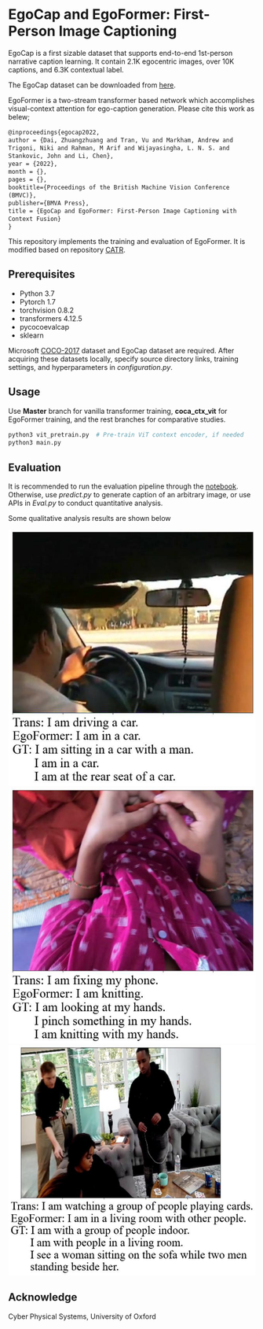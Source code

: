 EgoCap and EgoFormer: First-Person Image Captioning
========

EgoCap is a first sizable dataset that supports end-to-end 1st-person narrative caption learning. It contain 2.1K egocentric images, over 10K captions, and 6.3K contextual
label.

The EgoCap dataset can be downloaded from [here](https://drive.google.com/drive/folders/10u8kBlrqi9sFiXZrouP6FChypen4dcFz?usp=sharing).

EgoFormer is a two-stream transformer based network which accomplishes visual-context attention for ego-caption generation. Please cite this work as belew;

```
@inproceedings{egocap2022,
author = {Dai, Zhuangzhuang and Tran, Vu and Markham, Andrew and Trigoni, Niki and Rahman, M Arif and Wijayasingha, L. N. S. and Stankovic, John and Li, Chen},
year = {2022},
month = {},
pages = {},
booktitle={Proceedings of the British Machine Vision Conference (BMVC)},
publisher={BMVA Press},
title = {EgoCap and EgoFormer: First-Person Image Captioning with Context Fusion}
}
```

This repository implements the training and evaluation of EgoFormer. It is modified based on repository [CATR](https://github.com/saahiluppal/catr).

## Prerequisites ##

* Python 3.7
* Pytorch 1.7
* torchvision 0.8.2
* transformers 4.12.5
* pycocoevalcap
* sklearn

Microsoft [COCO-2017](http://cocodataset.org/#download) dataset and EgoCap dataset are required. After acquiring these datasets locally, specify source directory links, training settings, and hyperparameters in *configuration.py*.

## Usage ##

Use **Master** branch for vanilla transformer training, **coca_ctx_vit** for EgoFormer training, and the rest branches for comparative studies.

```python
python3 vit_pretrain.py  # Pre-train ViT context encoder, if needed
python3 main.py
```

## Evaluation ##

It is recommended to run the evaluation pipeline through the [notebook](zdData.ipynb). Otherwise, use *predict.py* to generate caption of an arbitrary image, or use APIs in *Eval.py* to conduct quantitative analysis.

Some qualitative analysis results are shown below

<p align="center">
  <img src="Qualitative_samples/fjDvKHkmxs0_119_126.avi00001.jpg" />
  <img src="Qualitative_samples/0ee70fb4-ac6d-4da8-80e6-f5a94834eb10_small.jpg" />
  <img src="Qualitative_samples/0f4e630b-e834-4ff4-9418-ccfdbdc4ee37_small.jpg" />
</p>

## Acknowledge ##

Cyber Physical Systems, University of Oxford
